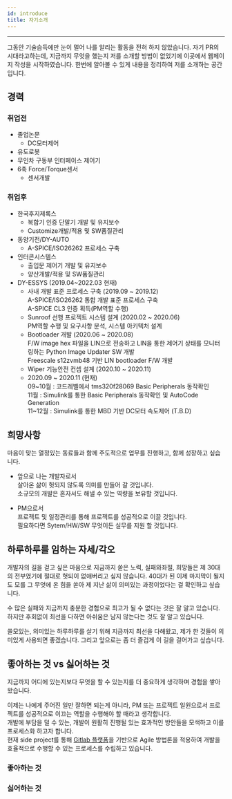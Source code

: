 ```yaml
---
id: introduce
title: 자기소개
---
```

---

그동안 기술습득에만 눈이 멀어 나를 알리는 활동을 전혀 하지 않았습니다. 자기 PR의 시대라고하는데, 지금까지 무엇을 했는지 저를 소개할 방법이 없었기에 이곳에서 웹페이지 작성을 시작하였습니다. 한번에 알아볼 수 있게 내용을 정리하여 저를 소개하는 공간입니다.

## 경력

### 취업전
* 졸업논문
  * DC모터제어
* 유도로봇
* 무인차 구동부 인터페이스 제어기
* 6축 Force/Torque센서
  * 센서개발

### 취업후
* 한국후지제록스
  * 복합기 인증 단말기 개발 및 유지보수
  * Customize개발/적용 및 SW품질관리
* 동양기전/DY-AUTO
  * A-SPICE/ISO26262 프로세스 구축
* 인터콘시스템스
  * 출입문 제어기 개발 및 유지보수
  * 양산개발/적용 및 SW품질관리
* DY-ESSYS (2019.04~2022.03 현재)
  * 사내 개발 표준 프로세스 구축 (2019.09 ~ 2019.12)  
  A-SPICE/ISO26262 통합 개발 표준 프로세스 구축  
  A-SPICE CL3 인증 획득(PM역할 수행)
  * Sunroof 선행 프로젝트 시스템 설계 (2020.02 ~ 2020.06)  
  PM역할 수행 및 요구사항 분석, 시스템 아키텍처 설계
  * Bootloader 개발 (2020.06 ~ 2020.08)  
  F/W image hex 파일을 LIN으로 전송하고 LIN을 통한 제어기 상태를 모니터링하는 Python Image Updater SW 개발  
  Freescale s12zvmb48 기반 LIN bootloader F/W 개발
  * Wiper 기능안전 컨셉 설계 (2020.10 ~ 2020.11)
  * 2020.09 ~ 2020.11 (현재)  
  09~10월 : 코드레벨에서 tms320f28069 Basic Peripherals 동작확인  
  11월 : Simulink를 통한 Basic Peripherals 동작확인 및 AutoCode Generation  
  11~12월 : Simulink를 통한 MBD 기반 DC모터 속도제어 (T.B.D)

## 희망사항

마음이 맞는 열정있는 동료들과 함께 주도적으로 업무를 진행하고, 함께 성장하고 싶습니다.

* 앞으로 나는 개발자로서  
살아온 삶이 헛되지 않도록 의미를 만들어 갈 것입니다.  
소규모의 개발은 혼자서도 해낼 수 있는 역량을 보유할 것입니다.  

* PM으로서  
프로젝트 및 일정관리를 통해 프로젝트를 성공적으로 이끌 것입니다.  
필요하다면 Sytem/HW/SW 무엇이든 실무를 지원 할 것입니다.

## 하루하루를 임하는 자세/각오

개발자의 길을 걷고 싶은 마음으로 지금까지 쏟은 노력, 실패와좌절, 희망들은 제 30대의 전부였기에 절대로 헛되이 없애버리고 싶지 않습니다.
40대가 된 이제 마지막이 될지도 모를 그 무엇에 온 힘을 쏟아 제 지난 삶이 의미있는 과정이었다는 걸 확인하고 싶습니다.

수 많은 실패와 지금까지 충분한 경험으로 최고가 될 수 없다는 것은 잘 알고 있습니다.
하지만 후회없이 최선을 다하면 아쉬움은 남지 않는다는 것도 잘 알고 있습니다.

쓸모있는, 의미있는 하루하루를 살기 위해 지금까지 최선을 다해왔고, 제가 한 것들이 의미있게 사용되면 좋겠습니다.
그리고 앞으로는 좀 더 즐겁게 이 길을 걸어가고 싶습니다.

## 좋아하는 것 vs 싫어하는 것

지금까지 어디에 있는지보다 무엇을 할 수 있는지를 더 중요하게 생각하며 경험을 쌓아 왔습니다.

이제는 나에게 주어진 일만 잘하면 되는게 아니라, PM 또는 프로젝트 일원으로서 프로젝트를 성공적으로 이끄는 역할을 수행해야 할 때라고 생각합니다.  
개발에 부담을 덜 수 있는, 개발이 원활히 진행될 있는 효과적인 방안들을 모색하고 이를 프로세스화 하고자 합니다.  
현재 side project를 통해 [Gitlab 플랫폼](https://about.gitlab.com/why/)을 기반으로 Agile 방법론을 적용하여 개발을 효율적으로 수행할 수 있는 프로세스를 수립하고 있습니다.

### 좋아하는 것


### 싫어하는 것


